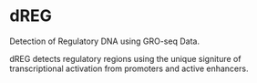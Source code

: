 dREG
===============

Detection of Regulatory DNA using GRO-seq Data.


dREG detects regulatory regions using the unique signiture of transcriptional activation from promoters and active enhancers.
